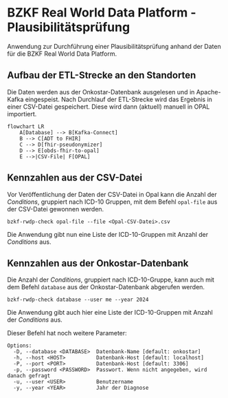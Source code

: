 # BZKF Real World Data Platform - Plausibilitätsprüfung

Anwendung zur Durchführung einer Plausibilitätsprüfung anhand der Daten für die BZKF Real World Data Platform.

## Aufbau der ETL-Strecke an den Standorten

Die Daten werden aus der Onkostar-Datenbank ausgelesen und in Apache-Kafka eingespeist.
Nach Durchlauf der ETL-Strecke wird das Ergebnis in einer CSV-Datei gespeichert.
Diese wird dann (aktuell) manuell in OPAL importiert.

```mermaid
flowchart LR
    A[Database] --> B[Kafka-Connect]
    B --> C[ADT to FHIR]
    C --> D[fhir-pseudonymizer]
    D --> E[obds-fhir-to-opal]
    E -->|CSV-File| F[OPAL]
```

## Kennzahlen aus der CSV-Datei

Vor Veröffentlichung der Daten der CSV-Datei in Opal kann die Anzahl der _Conditions_, gruppiert nach ICD-10 Gruppen,
mit dem Befehl `opal-file` aus der CSV-Datei gewonnen werden.

```
bzkf-rwdp-check opal-file --file <Opal-CSV-Datei>.csv
```

Die Anwendung gibt nun eine Liste der ICD-10-Gruppen mit Anzahl der _Conditions_ aus.

## Kennzahlen aus der Onkostar-Datenbank

Die Anzahl der _Conditions_, gruppiert nach ICD-10-Gruppe, kann auch mit dem Befehl `database` aus der Onkostar-Datenbank
abgerufen werden.

```
bzkf-rwdp-check database --user me --year 2024
```

Die Anwendung gibt auch hier eine Liste der ICD-10-Gruppen mit Anzahl der _Conditions_ aus.

Dieser Befehl hat noch weitere Parameter:

```
Options:
  -D, --database <DATABASE>  Datenbank-Name [default: onkostar]
  -h, --host <HOST>          Datenbank-Host [default: localhost]
  -P, --port <PORT>          Datenbank-Host [default: 3306]
  -p, --password <PASSWORD>  Passwort. Wenn nicht angegeben, wird danach gefragt
  -u, --user <USER>          Benutzername
  -y, --year <YEAR>          Jahr der Diagnose
```